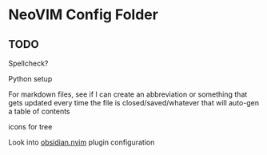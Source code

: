 # NeoVIM Config Folder
## TODO
Spellcheck?

Python setup

For markdown files, see if I can create an abbreviation or something that gets updated every time the file is closed/saved/whatever that will auto-gen a table of contents

icons for tree

Look into [obsidian.nvim](https://github.com/epwalsh/obsidian.nvim) plugin configuration
